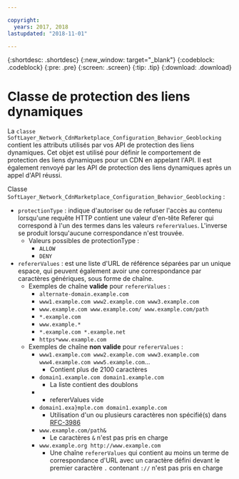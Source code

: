 ```yaml
---

copyright:
  years: 2017, 2018
lastupdated: "2018-11-01"

---
```


{:shortdesc: .shortdesc}
{:new_window: target="_blank"}
{:codeblock: .codeblock}
{:pre: .pre}
{:screen: .screen}
{:tip: .tip}
{:download: .download}

# Classe de protection des liens dynamiques

La `classe SoftLayer_Network_CdnMarketplace_Configuration_Behavior_Geoblocking` contient les attributs utilisés par vos API de protection des liens dynamiques. Cet objet est utilisé pour définir le comportement de protection des liens dynamiques pour un CDN en appelant l'API. Il est également renvoyé par les API de protection des liens dynamiques après un appel d'API réussi.

Classe `SoftLayer_Network_CdnMarketplace_Configuration_Behavior_Geoblocking` :

* `protectionType` : indique d'autoriser ou de refuser l'accès au contenu lorsqu'une requête HTTP contient une valeur d'en-tête Referer qui correspond à l'un des termes dans les valeurs `refererValues`. L'inverse se produit lorsqu'aucune correspondance n'est trouvée.
  * Valeurs possibles de protectionType :
    * `ALLOW`
    * `DENY`
* `refererValues` : est une liste d'URL de référence séparées par un unique espace, qui peuvent également avoir une correspondance par caractères génériques, sous forme de chaîne.
  * Exemples de chaîne **valide** pour `refererValues` :
    * `alternate-domain.example.com`
    * `www1.example.com www2.example.com www3.example.com`
    * `www.example.com www.example.com/ www.example.com/path`
    * `*.example.com`
    * `www.example.*`
    * `*.example.com *.example.net`
    * `https*www.example.com`
  * Exemples de chaîne **non valide** pour `refererValues` :
    * `www1.example.com www2.example.com www3.example.com www4.example.com www5.example.com`...
      * Contient plus de 2100 caractères
    * `domain1.example.com domain1.example.com`
      * La liste contient des doublons
    * ` `
      * refererValues vide
    * `domain1.exa}mple.com domain1.example.com`
      * Utilisation d'un ou plusieurs caractères non spécifié(s) dans [RFC-3986](https://tools.ietf.org/html/rfc3986#section-2)
    * `www.example.com/path&`
      * Le caractères ` & ` n'est pas pris en charge
    * `www.example.org http://www.example.com`
      * Une chaîne `refererValues` qui contient au moins un terme de correspondance d'URL avec un caractère défini devant le premier caractère `.` contenant `://` n'est pas pris en charge
